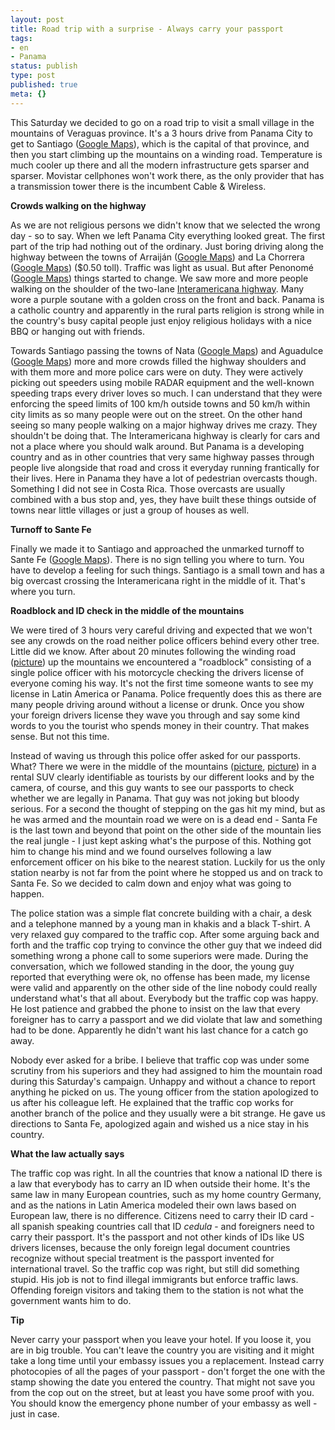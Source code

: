 ```yaml
---
layout: post
title: Road trip with a surprise - Always carry your passport
tags:
- en
- Panama
status: publish
type: post
published: true
meta: {}
---
```

<p>This Saturday we decided to go on a road trip to visit a small village in the mountains of Veraguas province. It's a 3 hours drive from Panama City to get to Santiago (<a href="http://maps.google.com/maps?f=q&amp;hl=en&amp;q=santiago,+panama&amp;ie=UTF8&amp;om=1&amp;z=14&amp;ll=8.100019,-80.970011&amp;spn=0.068659,0.093555&amp;t=k">Google Maps</a>), which is the capital of that province, and then you start climbing up the mountains on a winding road. Temperature is much cooler up there and all the modern infrastructure gets sparser and sparser. Movistar cellphones won't work there, as the only provider that has a transmission tower there is the incumbent Cable &amp; Wireless.</p>

<p><strong>Crowds walking on the highway</strong></p>

<p>As we are not religious persons we didn't know that we selected the wrong day - so to say. When we left Panama City everything looked great. The first part of the trip had nothing out of the ordinary. Just boring driving along the highway between the towns of Arraij&aacute;n (<a href="http://maps.google.com/maps?f=q&amp;hl=en&amp;q=arraijan,+panama&amp;ie=UTF8&amp;z=13&amp;t=k&amp;om=1&amp;iwloc=addr">Google Maps</a>) and La Chorrera (<a href="http://maps.google.com/maps?f=q&amp;hl=en&amp;q=La+Chorrera,+Panama&amp;ie=UTF8&amp;z=13&amp;t=k&amp;om=1&amp;iwloc=addr">Google Maps</a>) ($0.50 toll). Traffic was light as usual. But after Penonom&eacute; (<a href="http://maps.google.com/maps?f=q&amp;hl=en&amp;q=Penonom&eacute;,+Panama&amp;ie=UTF8&amp;z=9&amp;ll=8.510403,-80.359497&amp;spn=2.194671,2.993774&amp;t=k&amp;om=1">Google Maps</a>) things started to change. We saw more and more people walking on the shoulder of the two-lane <a href="http://en.wikipedia.org/wiki/Panamerican_Highway">Interamericana highway</a>. Many wore a purple soutane with a golden cross on the front and back. Panama is a catholic country and apparently in the rural parts religion is strong while in the country's busy capital people just enjoy religious holidays with a nice BBQ or hanging out with friends.</p>

<p>Towards Santiago passing the towns of Nata (<a href="http://maps.google.com/maps?f=q&amp;hl=en&amp;q=Nata,+Panama&amp;ie=UTF8&amp;z=9&amp;ll=8.331083,-80.518799&amp;spn=2.195688,2.993774&amp;t=k&amp;om=1&amp;iwloc=addr">Google Maps</a>) and Aguadulce (<a href="http://maps.google.com/maps?f=q&amp;hl=en&amp;q=Aguadulce,+Panama&amp;ie=UTF8&amp;z=9&amp;ll=8.238674,-80.540771&amp;spn=2.196204,2.993774&amp;t=k&amp;om=1&amp;iwloc=addr">Google Maps</a>) more and more crowds filled the highway shoulders and with them more and more police cars were on duty. They were actively picking out speeders using mobile RADAR equipment and the well-known speeding traps every driver loves so much. I can understand that they were enforcing the speed limits of 100 km/h outside towns and 50 km/h within city limits as so many people were out on the street. On the other hand seeing so many people walking on a major highway drives me crazy. They shouldn't be doing that. The Interamericana highway is clearly for cars and not a place where you should walk around. But Panama is a developing country and as in other countries that very same highway passes through people live alongside that road and cross it everyday running frantically for their lives. Here in Panama they have a lot of pedestrian overcasts though. Something I did not see in Costa Rica. Those overcasts are usually combined with a bus stop and, yes, they have built these things outside of towns near little villages or just a group of houses as well.</p>

<p><strong>Turnoff to Sante Fe</strong></p>

<p>Finally we made it to Santiago and approached the unmarked turnoff to Sante Fe (<a href="http://maps.google.com/maps?f=q&amp;hl=en&amp;q=Santa+Fe,+Veraguas+Panama&amp;ie=UTF8&amp;sll=8.238674,-80.540771&amp;sspn=4.391617,4.185791&amp;z=13&amp;ll=8.515156,-81.080303&amp;spn=0.137173,0.187111&amp;t=k&amp;om=1&amp;iwloc=addr">Google Maps</a>). There is no sign telling you where to turn. You have to develop a feeling for such things. Santiago is a small town and has a big overcast crossing the Interamericana right in the middle of it. That's where you turn.</p>

<p><strong>Roadblock and ID check in the middle of the mountains</strong></p>

<p>We were tired of 3 hours very careful driving and expected that we won't see any crowds on the road neither police officers behind every other tree. Little did we know. After about 20 minutes following the winding road (<a href="http://www.stephan-schwab.com:50000/panama/shorttrips/large-52.html">picture</a>) up the mountains we encountered a "roadblock" consisting of a single police officer with his motorcycle checking the drivers license of everyone coming his way. It's not the first time someone wants to see my license in Latin America or Panama. Police frequently does this as there are many people driving around without a license or drunk. Once you show your foreign drivers license they wave you through and say some kind words to you the tourist who spends money in their country. That makes sense. But not this time.</p>

<p>Instead of waving us through this police offer asked for our passports. What? There we were in the middle of the mountains (<a href="http://www.stephan-schwab.com:50000/panama/shorttrips/large-53.html">picture</a>, <a href="http://www.stephan-schwab.com:50000/panama/shorttrips/large-63.html">picture</a>) in a rental SUV clearly identifiable as tourists by our different looks and by the camera, of course, and this guy wants to see our passports to check whether we are legally in Panama. That guy was not joking but bloody serious. For a second the thought of stepping on the gas hit my mind, but as he was armed and the mountain road we were on is a dead end - Santa Fe is the last town and beyond that point on the other side of the mountain lies the real jungle - I just kept asking what's the purpose of this. Nothing got him to change his mind and we found ourselves following a law enforcement officer on his bike to the nearest station. Luckily for us the only station nearby is not far from the point where he stopped us and on track to Santa Fe. So we decided to calm down and enjoy what was going to happen.</p>

<p>The police station was a simple flat concrete building with a chair, a desk and a telephone manned by a young man in khakis and a black T-shirt. A very relaxed guy compared to the traffic cop. After some arguing back and forth and the traffic cop trying to convince the other guy that we indeed did something wrong a phone call to some superiors were made. During the conversation, which we followed standing in the door, the young guy reported that everything were ok, no offense has been made, my license were valid and apparently on the other side of the line nobody could really understand what's that all about. Everybody but the traffic cop was happy. He lost patience and grabbed the phone to insist on the law that every foreigner has to carry a passport and we did violate that law and something had to be done. Apparently he didn't want his last chance for a catch go away.</p>

<p>Nobody ever asked for a bribe. I believe that traffic cop was under some scrutiny from his superiors and they had assigned to him the mountain road during this Saturday's campaign. Unhappy and without a chance to report anything he picked on us.  The young officer from the station apologized to us after his colleague left. He explained that the traffic cop works for another branch of the police and they usually were a bit strange. He gave us directions to Santa Fe, apologized again and wished us a nice stay in his country.</p>

<p><strong>What the law actually says</strong></p>

<p>The traffic cop was right. In all the countries that know a national ID there is a law that everybody has to carry an ID when outside their home. It's the same law in many European countries, such as my home country Germany, and as the nations in Latin America modeled their own laws based on European law, there is no difference. Citizens need to carry their ID card - all spanish speaking countries call that ID <em>cedula</em> - and foreigners need to carry their passport. It's the passport and not other kinds of IDs like US drivers licenses, because the only foreign legal document countries recognize without special treatment is the passport invented for international travel. So the traffic cop was right, but still did something stupid. His job is not to find illegal immigrants but enforce traffic laws. Offending foreign visitors and taking them to the station is not what the government wants him to do.</p>

<p><strong>Tip</strong></p>

<p>Never carry your passport when you leave your hotel. If you loose it, you are in big trouble. You can't leave the country you are visiting and it might take a long time until your embassy issues you a replacement. Instead carry photocopies of all the pages of your passport - don't forget the one with the stamp showing the date you entered the country. That might not save you from the cop out on the street, but at least you have some proof with you. You should know the emergency phone number of your embassy as well - just in case.</p>

